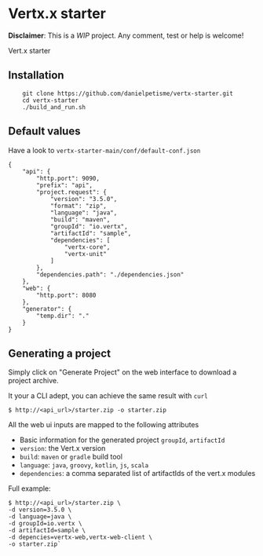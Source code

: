 # Vertx.x starter

**Disclaimer**: This is a *WIP* project. Any comment, test or help is welcome!

Vert.x starter 

## Installation

```
    git clone https://github.com/danielpetisme/vertx-starter.git
    cd vertx-starter
    ./build_and_run.sh
```

## Default values
Have a look to `vertx-starter-main/conf/default-conf.json`
```
{
    "api": {
        "http.port": 9090,
        "prefix": "api",
        "project.request": {
            "version": "3.5.0",
            "format": "zip",
            "language": "java",
            "build": "maven",
            "groupId": "io.vertx",
            "artifactId": "sample",
            "dependencies": [
                "vertx-core",
                "vertx-unit"
            ]
        },
        "dependencies.path": "./dependencies.json"
    },
    "web": {
        "http.port": 8080
    },
    "generator": {
        "temp.dir": "."
    }
}
```
## Generating a project

Simply click on "Generate Project" on the web interface to download a project archive.

It your a CLI adept, you can achieve the same result with `curl`

`$ http://<api_url>/starter.zip -o starter.zip`

All the web ui inputs are mapped to the following attributes

* Basic information for the generated project `groupId`, `artifactId`
* `version`: the Vert.x version
* `build`: `maven` or `gradle` build tool
* `language`: `java`, `groovy`, `kotlin`, `js`, `scala`
* `dependencies`: a comma separated list of artifactIds  of the vert.x modules

Full example:
```
$ http://<api_url>/starter.zip \
-d version=3.5.0 \
-d language=java \
-d groupId=io.vertx \ 
-d artifactId=sample \
-d depencies=vertx-web,vertx-web-client \
-o starter.zip`
```
